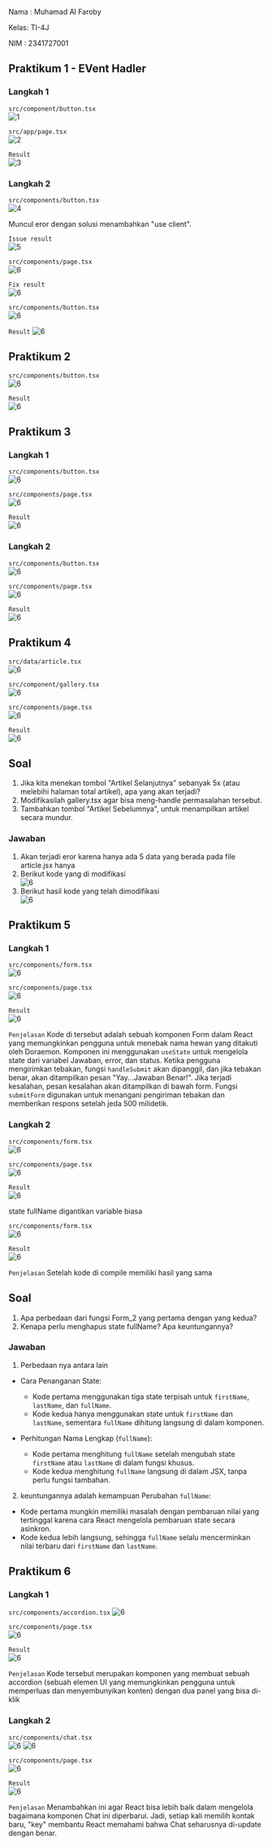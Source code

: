 Nama : Muhamad Al Faroby

Kelas: TI-4J

NIM  : 2341727001

## Praktikum 1 - EVent Hadler 

### Langkah 1

`src/component/button.tsx` <br>
![1](/04-event-state/img/Screenshot_424.png)


`src/app/page.tsx` <br>
![2](/04-event-state/img/Screenshot_425.png)


`Result` <br>
![3](/04-event-state/img/Screenshot_426.png)


### Langkah 2

`src/components/button.tsx` <br>
![4](/04-event-state/img/Screenshot_427.png)

Muncul eror dengan solusi menambahkan "use client".

`Issue result` <br>
![5](/04-event-state/img/Screenshot_428.png)

`src/components/page.tsx` <br>
![6](/04-event-state/img/Screenshot_429.png)

`Fix result` <br>
![6](/04-event-state/img/Screenshot_430.png)

`src/components/button.tsx` <br>
![6](/04-event-state/img/Screenshot_431.png)

`Result`
![6](/04-event-state/img/Screenshot_432.png)

## Praktikum 2

`src/components/button.tsx` <br>
![6](/04-event-state/img/Screenshot_433.png)

`Result` <br>
![6](/04-event-state/img/Screenshot_434.png)

## Praktikum 3

### Langkah 1

`src/components/button.tsx` <br>
![6](/04-event-state/img/Screenshot_438.png)

`src/components/page.tsx` <br>
![6](/04-event-state/img/Screenshot_439.png)

`Result` <br>
![6](/04-event-state/img/Screenshot_440.png)

### Langkah 2

`src/components/button.tsx` <br>
![6](/04-event-state/img/Screenshot_435.png)

`src/components/page.tsx` <br>
![6](/04-event-state/img/Screenshot_439.png)

`Result` <br>
![6](/04-event-state/img/Screenshot_440.png)

## Praktikum 4

`src/data/article.tsx` <br>
![6](/04-event-state/img/Screenshot_441.png)

`src/component/gallery.tsx` <br>
![6](/04-event-state/img/Screenshot_442.png)

`src/components/page.tsx` <br>
![6](/04-event-state/img/Screenshot_443.png)

`Result` <br>
![6](/04-event-state/img/Screenshot_444.png)

## Soal
1. Jika kita menekan tombol "Artikel Selanjutnya" sebanyak 5x (atau melebihi halaman total artikel), apa yang akan terjadi?
2. Modifikasilah gallery.tsx agar bisa meng-handle permasalahan tersebut.
3. Tambahkan tombol "Artikel Sebelumnya", untuk menampilkan artikel secara mundur.

### Jawaban
1. Akan terjadi eror karena hanya ada 5 data yang berada pada file article.jsx hanya
2. Berikut kode yang di modifikasi <br>
![6](/04-event-state/img/Screenshot_445.png)
3.  Berikut hasil kode yang telah dimodifikasi <br>
![6](/04-event-state/img/Screenshot_446.png)

## Praktikum 5

### Langkah 1

`src/components/form.tsx` <br>
![6](/04-event-state/img/Screenshot_447.png)

`src/components/page.tsx` <br>
![6](/04-event-state/img/Screenshot_448.png)

`Result` <br>
![6](/04-event-state/img/Screenshot_449.png)

`Penjelasan`
Kode di tersebut adalah sebuah komponen Form dalam React yang memungkinkan pengguna untuk menebak nama hewan yang ditakuti oleh Doraemon. Komponen ini menggunakan `useState` untuk mengelola state dari variabel Jawaban, error, dan status. Ketika pengguna mengirimkan tebakan, fungsi `handleSubmit` akan dipanggil, dan jika tebakan benar, akan ditampilkan pesan "Yay...Jawaban Benar!". Jika terjadi kesalahan, pesan kesalahan akan ditampilkan di bawah form. Fungsi `submitForm` digunakan untuk menangani pengiriman tebakan dan memberikan respons setelah jeda 500 milidetik.

### Langkah 2

`src/components/form.tsx` <br>
![6](/04-event-state/img/Screenshot_453.png)

`src/components/page.tsx` <br>
![6](/04-event-state/img/Screenshot_451.png)

`Result` <br>
![6](/04-event-state/img/Screenshot_452.png)

state fullName digantikan variable biasa

`src/components/form.tsx` <br>
![6](/04-event-state/img/Screenshot_450.png)

`Result` <br>
![6](/04-event-state/img/Screenshot_452.png)

`Penjelasan`
Setelah kode di compile memiliki hasil yang sama

## Soal

1. Apa perbedaan dari fungsi Form_2 yang pertama dengan yang kedua?
2. Kenapa perlu menghapus state fullName? Apa keuntungannya?

### Jawaban

1. Perbedaan nya antara lain

- Cara Penanganan State:
    - Kode pertama menggunakan tiga state terpisah untuk `firstName`, `lastName`, dan `fullName`.
    - Kode kedua hanya menggunakan state untuk `firstName` dan `lastName`, sementara `fullName` dihitung langsung di dalam komponen.

- Perhitungan Nama Lengkap (`fullName`):
   - Kode pertama menghitung `fullName` setelah mengubah state `firstName` atau `lastName` di dalam fungsi khusus.
   - Kode kedua menghitung `fullName` langsung di dalam JSX, tanpa perlu fungsi tambahan.

2. keuntungannya adalah kemampuan Perubahan `fullName`:
- Kode pertama mungkin memiliki masalah dengan pembaruan nilai yang tertinggal karena cara React mengelola pembaruan state secara asinkron.
- Kode kedua lebih langsung, sehingga `fullName` selalu mencerminkan nilai terbaru dari `firstName` dan `lastName`.

## Praktikum 6

### Langkah 1

`src/components/accordion.tsx`
![6](/04-event-state/img/Screenshot_454.png)


`src/components/page.tsx` <br>
![6](/04-event-state/img/Screenshot_455.png)

`Result` <br>
![6](/04-event-state/img/Screenshot_456.png)

`Penjelasan`
Kode tersebut merupakan komponen yang membuat sebuah accordion (sebuah elemen UI yang memungkinkan pengguna untuk memperluas dan menyembunyikan konten) dengan dua panel yang bisa di-klik

### Langkah 2
`src/components/chat.tsx` <br>
![6](/04-event-state/img/Screenshot_457.png)
![6](/04-event-state/img/Screenshot_458.png)

`src/components/page.tsx` <br>
![6](/04-event-state/img/Screenshot_459.png)

`Result` <br>
![6](/04-event-state/img/Screenshot_460.png)

`Penjelasan`
Menambahkan ini agar React bisa lebih baik dalam mengelola bagaimana komponen Chat ini diperbarui. Jadi, setiap kali memilih kontak baru, "key" membantu React memahami bahwa Chat seharusnya di-update dengan benar.